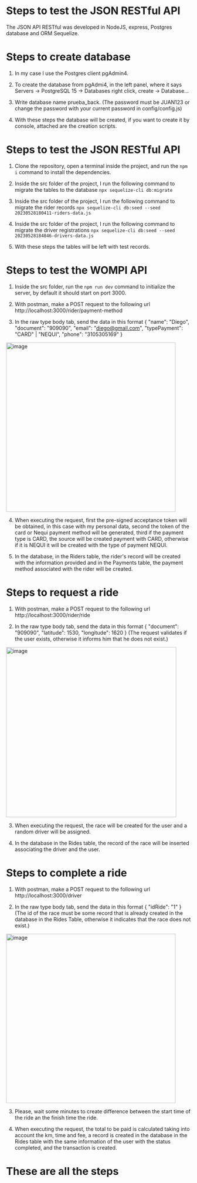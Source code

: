 # Steps to test the JSON RESTful API

The JSON API RESTful was developed in NodeJS, express, Postgres database and ORM Sequelize.

# Steps to create database

1. In my case I use the Postgres client pgAdmin4.

2. To create the database from pgAdmi4, in the left panel, where it says Servers -> PostgreSQL 15 -> Databases right click, create -> Database...

3. Write database name prueba_back.
(The password must be JUAN123 or change the password with your current password in config/config.js)

4. With these steps the database will be created, if you want to create it by console, attached are the creation scripts.

# Steps to test the JSON RESTful API

1. Clone the repository, open a terminal inside the project, and run the `npm i` command to install the dependencies.

2. Inside the src folder of the project, I run the following command to migrate the tables to the database `npx sequelize-cli db:migrate`

3. Inside the src folder of the project, I run the following command to migrate the rider records `npx sequelize-cli db:seed --seed 20230528180411-riders-data.js`

4. Inside the src folder of the project, I run the following command to migrate the driver registrations `npx sequelize-cli db:seed --seed 20230528184846-drivers-data.js`

5. With these steps the tables will be left with test records.


# Steps to test the WOMPI API

1. Inside the src folder, run the `npm run dev` command to initialize the server, by default it should start on port 3000.

2. With postman, make a POST request to the following url http://localhost:3000/rider/payment-method

3. In the raw type body tab, send the data in this format
{
    "name": "Diego",
    "document": "909090",
    "email": "diego@gmail.com",
    "typePayment": "CARD" | "NEQUI",
    "phone": "3105305169"
}

<img width="462" alt="image" src="https://github.com/juandavidlasso/prueba_back/assets/58641888/ef3867eb-48df-43a1-ae93-1e49e94b4f69">


4. When executing the request, first the pre-signed acceptance token will be obtained, in this case with my personal data, second the token of the card or Nequi payment method will be generated, third if the payment type is CARD, the source will be created payment with CARD, otherwise if it is NEQUI it will be created with the type of payment NEQUI.

5. In the database, in the Riders table, the rider's record will be created with the information provided and in the Payments table, the payment method associated with the rider will be created.

# Steps to request a ride

1. With postman, make a POST request to the following url http://localhost:3000/rider/ride

2. In the raw type body tab, send the data in this format
{
    "document": "909090",
    "latitude": 1530,
    "longitude": 1620
}
(The request validates if the user exists, otherwise it informs him that he does not exist.)

<img width="464" alt="image" src="https://github.com/juandavidlasso/prueba_back/assets/58641888/95917aa5-d813-4ed3-8776-9fa29bf7c02c">


3. When executing the request, the race will be created for the user and a random driver will be assigned.

5. In the database in the Rides table, the record of the race will be inserted associating the driver and the user.


# Steps to complete a ride

1. With postman, make a POST request to the following url http://localhost:3000/driver

2. In the raw type body tab, send the data in this format
{
    "idRide": "1"
}
(The id of the race must be some record that is already created in the database in the Rides Table, otherwise it indicates that the race does not exist.)

<img width="462" alt="image" src="https://github.com/juandavidlasso/prueba_back/assets/58641888/a4d19bf2-827a-426d-bc0b-a4bccd6cce15">


3. Please, wait some minutes to create difference between the start time of the ride an the finish time the ride.

4. When executing the request, the total to be paid is calculated taking into account the km, time and fee, a record is created in the database in the Rides table with the same information of the user with the status completed, and the transaction is created.


# These are all the steps
